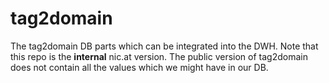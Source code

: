 # tag2domain

The tag2domain DB parts which can be integrated into the DWH. 
Note that this repo is the **internal** nic.at version. The public version of tag2domain does not contain all the values which we might have in our DB.